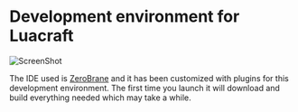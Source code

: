 # Development environment for Luacraft

![ScreenShot](http://i.imgur.com/WC4SNT4.jpg)

The IDE used is [ZeroBrane](https://github.com/pkulchenko/ZeroBraneStudio/) and it has been customized with plugins for this development environment. The first time you launch it will download and build everything needed which may take a while.
